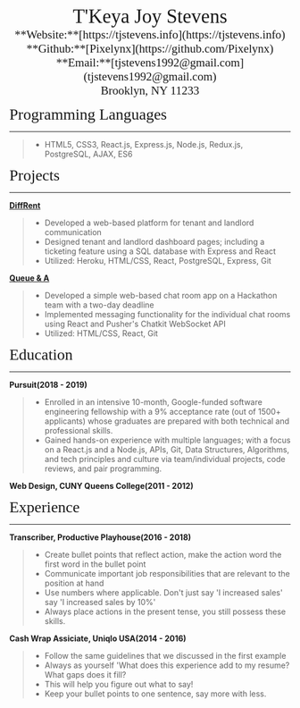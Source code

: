 <center><span style="font-family:Didot; font-size:2.5em;">T'Keya Joy Stevens</span></center>
<center><span style="font-family:Didot; font-size:1.5em;">**Website:**[https://tjstevens.info](https://tjstevens.info)</span></center>
<center><span style="font-family:Didot; font-size:1.5em;">**Github:**[Pixelynx](https://github.com/Pixelynx)</span></center>
<center><span style="font-family:Didot; font-size:1.5em;">**Email:**[tjstevens1992@gmail.com](tjstevens1992@gmail.com)</span></center>
<center><span style="font-family:Didot; font-size:1.5em;">Brooklyn, NY 11233
</span></center>

<span style="font-family:Didot; font-size:2em;">Programming Languages</span>
<br />
- - - -

> * HTML5, CSS3, React.js, Express.js, Node.js, Redux.js, PostgreSQL, AJAX, ES6 

<span style="font-family:Didot; font-size:2em;">Projects</span>
<br />
- - - -

**[DiffRent](https://diff-rent.herokuapp.com)**                                
   
> * Developed a web-based platform for tenant and landlord communication 
> * Designed tenant and landlord dashboard pages; including a ticketing feature using a SQL database with Express and React
> * Utilized: Heroku, HTML/CSS, React, PostgreSQL, Express, Git


**[Queue & A](https://github.com/Pixelynx/QueueNA)**                                
   
> * Developed a simple web-based chat room app on a Hackathon team with a two-day deadline 
> * Implemented messaging functionality for the individual chat rooms using React and Pusher's Chatkit WebSocket API 
> * Utilized: HTML/CSS, React, Git

<span style="font-family:Didot; font-size:2em;">Education</span>
<br />
- - - -

**Pursuit(2018 - 2019)**                                
   
> * Enrolled in an intensive 10-month, Google-funded software engineering fellowship with a 9% acceptance rate (out of 1500+ applicants) whose graduates are prepared with both technical and professional skills.
> * Gained hands-on experience with multiple languages; with a focus on a React.js and a Node.js, APIs, Git, Data Structures, Algorithms, and tech principles and culture via team/individual projects, code reviews, and pair programming.


**Web Design, CUNY Queens College(2011 - 2012)**   

<span style="font-family:Didot; font-size:2em;">Experience</span>
<br />
- - - -

**Transcriber, Productive Playhouse(2016 - 2018)**              
> * Create bullet points that reflect action, make the action word the first word in the bullet point
> * Communicate important job responsibilities that are relevant to the position at hand
> * Use numbers where applicable. Don't just say 'I increased sales' say 'I increased sales by 10%'
> * Always place actions in the present tense, you still possess these skills.


**Cash Wrap Assiciate, Uniqlo USA(2014 - 2016)**       
> * Follow the same guidelines that we discussed in the first example
> * Always as yourself 'What does this experience add to my resume? What gaps does it fill?
> * This will help you figure out what to say!
> * Keep your bullet points to one sentence, say more with less.
